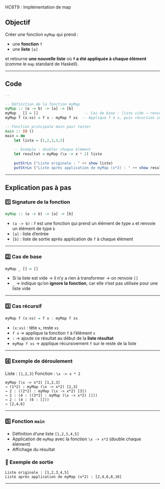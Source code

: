HC6T9 : Implémentation de map
## Objectif

Créer une fonction `myMap` qui prend :

* une **fonction** `f`
* une **liste** `[a]`

et retourne **une nouvelle liste** où **`f` a été appliquée à chaque élément** (comme le `map` standard de Haskell).

---

##  Code 

```haskell
-- 

-- Définition de la fonction myMap
myMap :: (a -> b) -> [a] -> [b]
myMap _ [] = []                     -- Cas de base : liste vide → renvoie liste vide
myMap f (x:xs) = f x : myMap f xs  -- Applique f à x, puis récursion sur le reste

-- Fonction principale main pour tester
main :: IO ()
main = do
    let liste = [1,2,3,4,5]
    
    -- Exemple : doubler chaque élément
    let resultat = myMap (\x -> x * 2) liste
    
    putStrLn ("Liste originale : " ++ show liste)
    putStrLn ("Liste après application de myMap (x*2) : " ++ show resultat)
```

---

## Explication pas à pas

### 1️⃣ Signature de la fonction

```haskell
myMap :: (a -> b) -> [a] -> [b]
```

* `(a -> b)` : `f` est une fonction qui prend un élément de type `a` et renvoie un élément de type `b`
* `[a]` : liste d’entrée
* `[b]` : liste de sortie après application de `f` à chaque élément

---

### 2️⃣ Cas de base

```haskell
myMap _ [] = []
```

* Si la liste est vide → il n’y a rien à transformer → on renvoie `[]`
* `_` → indique qu’on **ignore la fonction**, car elle n’est pas utilisée pour une liste vide

---

### 3️⃣ Cas récursif

```haskell
myMap f (x:xs) = f x : myMap f xs
```

* `(x:xs)` : tête `x`, reste `xs`
* `f x` → applique la fonction `f` à l’élément `x`
* `:` → ajoute ce résultat au début de la **liste résultat**
* `myMap f xs` → applique récursivement `f` sur le reste de la liste

---

### 4️⃣ Exemple de déroulement

Liste : `[1,2,3]`
Fonction : `\x -> x * 2`

```
myMap (\x -> x*2) [1,2,3]
→ (1*2) : myMap (\x -> x*2) [2,3]
→ 2 : ((2*2) : myMap (\x -> x*2) [3])
→ 2 : (4 : ((3*2) : myMap (\x -> x*2) []))
→ 2 : (4 : (6 : []))
→ [2,4,6]
```

---

### 5️⃣ Fonction `main`

* Définition d’une liste `[1,2,3,4,5]`
* Application de `myMap` avec la fonction `\x -> x*2` (double chaque élément)
* Affichage du résultat

### 🧾 Exemple de sortie

```
Liste originale : [1,2,3,4,5]
Liste après application de myMap (x*2) : [2,4,6,8,10]
```

---

